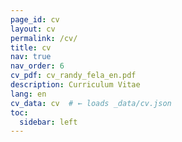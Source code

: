 ```yaml
---
page_id: cv
layout: cv
permalink: /cv/
title: cv
nav: true
nav_order: 6
cv_pdf: cv_randy_fela_en.pdf
description: Curriculum Vitae
lang: en
cv_data: cv  # ← loads _data/cv.json
toc:
  sidebar: left
---
```

